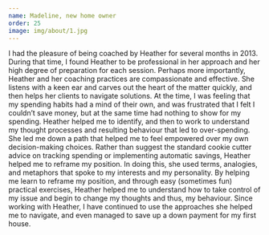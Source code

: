 ```yaml
---
name: Madeline, new home owner
order: 25
image: img/about/1.jpg
---
```


I had the pleasure of being coached by Heather for several months in 2013.  During that time, I found Heather to be professional in her approach and her high degree of preparation for each session. Perhaps more importantly, Heather and her coaching practices are compassionate and effective. She listens with a keen ear and carves out the heart of the matter quickly, and then helps her clients to navigate solutions.
At the time, I was feeling that my spending habits had a mind of their own, and was frustrated that I felt I couldn’t save money, but at the same time had nothing to show for my spending.  Heather helped me to identify, and then to work to understand my thought processes and resulting behaviour that led to over-spending. She led me down a path that helped me to feel empowered over my own decision-making choices. Rather than suggest the standard cookie cutter advice on tracking spending or implementing automatic savings, Heather helped me to reframe my position. In doing this, she used terms, analogies, and metaphors that spoke to my interests and my personality.  By helping me learn to reframe my position, and through easy (sometimes fun) practical exercises, Heather helped me to understand how to take control of my issue and begin to change my thoughts and thus, my behaviour. Since working with Heather, I have continued to use the approaches she helped me to navigate, and even managed to save up a down payment for my first house.
 


